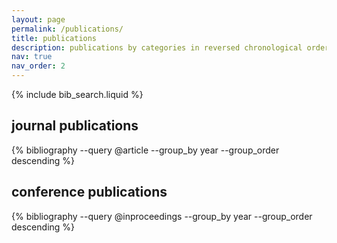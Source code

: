 ```yaml
---
layout: page
permalink: /publications/
title: publications
description: publications by categories in reversed chronological order. generated by jekyll-scholar.
nav: true
nav_order: 2
---
```


<!-- _pages/publications.md -->

<!-- Bibsearch Feature -->

{% include bib_search.liquid %}

<div class="publications">

<h2 class="section-title">journal publications</h2>
{% bibliography --query @article --group_by year --group_order descending %}

<h2 class="section-title">conference publications</h2>
{% bibliography --query @inproceedings --group_by year --group_order descending %}

</div>
